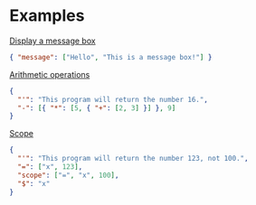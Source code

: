 # Examples

[Display a message box](https://github.com/HAL-G1THuB/jsonpiler/tree/main/examples/message_box.json)

```json
{ "message": ["Hello", "This is a message box!"] }
```

[Arithmetic operations](https://github.com/HAL-G1THuB/jsonpiler/tree/main/examples/arithmetic.json)

```json
{
  "'": "This program will return the number 16.",
  "-": [{ "*": [5, { "+": [2, 3] }] }, 9]
}
```

[Scope](https://github.com/HAL-G1THuB/jsonpiler/tree/main/examples/scope.json)

```json
{
  "'": "This program will return the number 123, not 100.",
  "=": ["x", 123],
  "scope": ["=", "x", 100],
  "$": "x"
}
```
